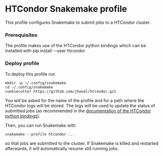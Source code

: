 # HTCondor Snakemake profile

This profile configures Snakemake to submit jobs to a HTCondor cluster.

### Prerequisites
The profile makes use of the HTCondor python bindings which can be installed with 
    pip install --user htcondor

### Deploy profile

To deploy this profile run

    mkdir -p ~/.config/snakemake
    cd ~/.config/snakemake
    cookiecutter https://github.com/jheuel/htcondor.git

You will be asked for the name of the profile and for a path where the HTCondor logs will be stored. The logs will be used to update the status of submitted jobs (as recommended in the [documentation of the HTCondor python bindings](https://htcondor-python.readthedocs.io/en/latest/scalable_job_tracking.html#event-based-tracking)).

Then, you can run Snakemake with

    snakemake --profile htcondor ...

so that jobs are submitted to the cluster. If Snakemake is killed and restarted afterwards, it will automatically resume still running jobs.

